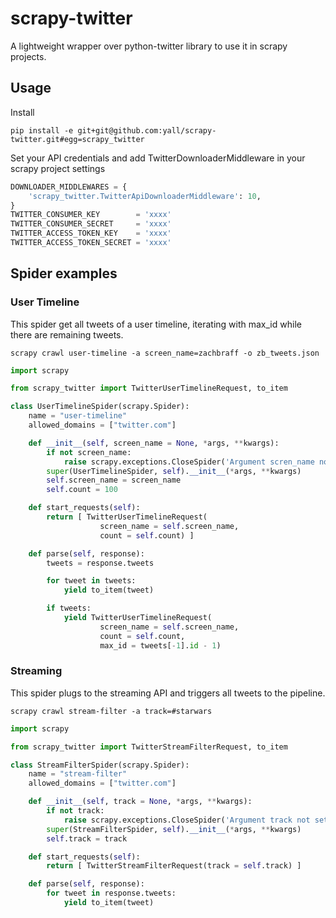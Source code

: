 # scrapy-twitter

A lightweight wrapper over python-twitter library to use it in scrapy projects.

## Usage

Install

    pip install -e git+git@github.com:yall/scrapy-twitter.git#egg=scrapy_twitter

Set your API credentials and add TwitterDownloaderMiddleware in your scrapy project settings

```python
DOWNLOADER_MIDDLEWARES = { 
    'scrapy_twitter.TwitterApiDownloaderMiddleware': 10,
}
TWITTER_CONSUMER_KEY        = 'xxxx'
TWITTER_CONSUMER_SECRET     = 'xxxx'
TWITTER_ACCESS_TOKEN_KEY    = 'xxxx'
TWITTER_ACCESS_TOKEN_SECRET = 'xxxx'
```

## Spider examples


### User Timeline

This spider get all tweets of a user timeline, iterating with max_id while there are remaining tweets.

    scrapy crawl user-timeline -a screen_name=zachbraff -o zb_tweets.json

```python
import scrapy

from scrapy_twitter import TwitterUserTimelineRequest, to_item

class UserTimelineSpider(scrapy.Spider):
    name = "user-timeline"
    allowed_domains = ["twitter.com"]

    def __init__(self, screen_name = None, *args, **kwargs):
        if not screen_name:
            raise scrapy.exceptions.CloseSpider('Argument scren_name not set.')
        super(UserTimelineSpider, self).__init__(*args, **kwargs)
        self.screen_name = screen_name
        self.count = 100

    def start_requests(self):
        return [ TwitterUserTimelineRequest(
                    screen_name = self.screen_name, 
                    count = self.count) ]

    def parse(self, response):
        tweets = response.tweets

        for tweet in tweets:
            yield to_item(tweet)

        if tweets:
            yield TwitterUserTimelineRequest(
                    screen_name = self.screen_name, 
                    count = self.count,
                    max_id = tweets[-1].id - 1) 
```

### Streaming

This spider plugs to the streaming API and triggers all tweets to the pipeline.

    scrapy crawl stream-filter -a track=#starwars

```python
import scrapy

from scrapy_twitter import TwitterStreamFilterRequest, to_item

class StreamFilterSpider(scrapy.Spider):
    name = "stream-filter"
    allowed_domains = ["twitter.com"]

    def __init__(self, track = None, *args, **kwargs):
        if not track:
            raise scrapy.exceptions.CloseSpider('Argument track not set.')
        super(StreamFilterSpider, self).__init__(*args, **kwargs)
        self.track = track

    def start_requests(self):
        return [ TwitterStreamFilterRequest(track = self.track) ]

    def parse(self, response):
        for tweet in response.tweets:
            yield to_item(tweet)
```